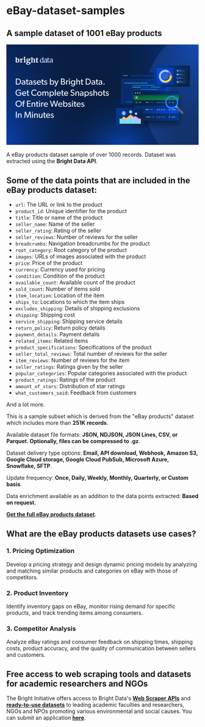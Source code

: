 # eBay-dataset-samples

<h2>A sample dataset of 1001 eBay products</h2>

![eBay products dataset header](https://github.com/luminati-io/eBay-dataset-sample/blob/main/eBay-dataset.png)

A eBay products dataset sample of over 1000 records. Dataset was extracted using the <b>Bright Data API</b>.

<h2>Some of the data points that are included in the eBay products dataset:</h2>

* ```url```: The URL or link to the product  
* ```product_id```: Unique identifier for the product  
* ```title```: Title or name of the product  
* ```seller_name```: Name of the seller  
* ```seller_rating```: Rating of the seller  
* ```seller_reviews```: Number of reviews for the seller  
* ```breadcrumbs```: Navigation breadcrumbs for the product  
* ```root_category```: Root category of the product  
* ```images```: URLs of images associated with the product  
* ```price```: Price of the product  
* ```currency```: Currency used for pricing  
* ```condition```: Condition of the product  
* ```available_count```: Available count of the product  
* ```sold_count```: Number of items sold  
* ```item_location```: Location of the item  
* ```ships_to```: Locations to which the item ships  
* ```excludes_shipping```: Details of shipping exclusions  
* ```shipping```: Shipping cost  
* ```service_shipping```: Shipping service details  
* ```return_policy```: Return policy details  
* ```payment_details```: Payment details  
* ```related_items```: Related items  
* ```product_specifications```: Specifications of the product  
* ```seller_total_reviews```: Total number of reviews for the seller  
* ```item_reviews```: Number of reviews for the item  
* ```seller_ratings```: Ratings given by the seller  
* ```popular_categories```: Popular categories associated with the product  
* ```product_ratings```: Ratings of the product  
* ```amount_of_stars```: Distribution of star ratings  
* ```what_customers_said```: Feedback from customers  

And a lot more.

This is a sample subset which is derived from the "eBay products"
dataset which includes more than <b>251K records</b>.

Available dataset file formats: <b>JSON, NDJSON, JSON Lines, CSV, or Parquet. Optionally, files can be compressed to .gz</b>.

Dataset delivery type options: <b>Email, API download, Webhook, Amazon S3, Google Cloud storage, Google Cloud PubSub, Microsoft Azure, Snowflake, SFTP</b>.

Update frequency: <b>Once, Daily, Weekly, Monthly, Quarterly, or Custom basis</b>.

Data enrichment available as an addition to the data points extracted: <b>Based on request.</b>

<b>[Get the full eBay products dataset](https://brightdata.com/products/datasets/ebay)</b>.

<h2>What are the eBay products datasets use cases?</h2>

<h3>1. Pricing Optimization</h3>
Develop a pricing strategy and design dynamic pricing models by analyzing and matching similar products and categories on eBay with those of competitors.

<h3>2. Product Inventory</h3>
Identify inventory gaps on eBay, monitor rising demand for specific products, and track trending items among consumers.

<h3>3. Competitor Analysis</h3>
Analyze eBay ratings and consumer feedback on shipping times, shipping costs, product accuracy, and the quality of communication between sellers and customers.

<h2>Free access to web scraping tools and datasets for academic researchers and NGOs</h2>

The Bright Initiative offers access to Bright Data's <b>[Web Scraper APIs](https://brightdata.com/products/web-scraper)</b> and <b>[ready-to-use datasets](https://brightdata.com/products/datasets)</b> to leading academic faculties and researchers, NGOs and NPOs promoting various environmental and social causes. You can submit an application <b>[here](https://brightinitiative.com)</b>.
